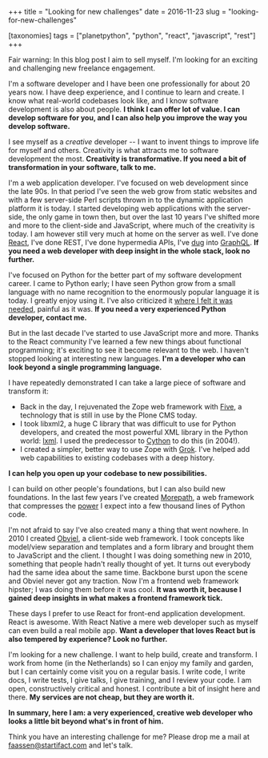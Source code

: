+++
title = "Looking for new challenges"
date = 2016-11-23
slug = "looking-for-new-challenges"

[taxonomies]
tags = ["planetpython", "python", "react", "javascript", "rest"]
+++

Fair warning: In this blog post I aim to sell myself. I'm looking for an
exciting and challenging new freelance engagement.

I'm a software developer and I have been one professionally for about 20
years now. I have deep experience, and I continue to learn and create. I
know what real-world codebases look like, and I know software
development is also about people. **I think I can offer lot of value. I
can develop software for you, and I can also help you improve the way
you develop software.**

I see myself as a _creative_ developer -- I want to invent things to
improve life for myself and others. Creativity is what attracts me to
software development the most. **Creativity is transformative. If you
need a bit of transformation in your software, talk to me.**

I'm a web application developer. I've focused on web development since
the late 90s. In that period I've seen the web grow from static websites
and with a few server-side Perl scripts thrown in to the dynamic
application platform it is today. I started developing web applications
with the server-side, the only game in town then, but over the last 10
years I've shifted more and more to the client-side and JavaScript,
where much of the creativity is today. I am however still very much at
home on the server as well. I've done
[React](@/posts/a-brief-history-of-reselect.md),
I've done REST, I've done hypermedia APIs, I've
[dug](@/posts/graphql-and-rest.md) into
[GraphQL](@/posts/the-emerging-graphql-python-stack.md).
**If you need a web developer with deep insight in the whole stack, look
no further.**

I've focused on Python for the better part of my software development
career. I came to Python early; I have seen Python grow from a small
language with no name recognition to the enormously popular language it
is today. I greatly enjoy using it. I've also criticized it [where I
felt it was
needed](@/posts/python-2-gravity.md), painful
as it was. **If you need a very experienced Python developer, contact
me.**

But in the last decade I've started to use JavaScript more and more.
Thanks to the React community I've learned a few new things about
functional programming; it's exciting to see it become relevant to the
web. I haven't stopped looking at interesting new languages. **I'm a
developer who can look beyond a single programming language.**

I have repeatedly demonstrated I can take a large piece of software and
transform it:

- Back in the day, I rejuvenated the Zope web framework with
  [Five](https://en.wikipedia.org/wiki/Zope#History), a technology that
  is still in use by the Plone CMS today.
- I took libxml2, a huge C library that was difficult to use for Python
  developers, and created the most powerful XML library in the Python
  world: [lxml](http://lxml.de/). I used the predecessor to
  [Cython](https://en.wikipedia.org/wiki/Cython) to do this (in 2004!).
- I created a simpler, better way to use Zope with
  [Grok](<https://en.wikipedia.org/wiki/Grok_(web_framework)>). I've
  helped add web capabilities to existing codebases with a deep history.

**I can help you open up your codebase to new possibilities.**

I can build on other people's foundations, but I can also build new
foundations. In the last few years I've created
[Morepath](http://www.infoworld.com/article/3133854/application-development/5-wicked-fast-python-frameworks-you-have-to-try.html),
a web framework that compresses the
[power](http://morepath.readthedocs.io/en/latest/#morepath-super-powers)
I expect into a few thousand lines of Python code.

I'm not afraid to say I've also created many a thing that went nowhere.
In 2010 I created [Obviel](http://obviel.org), a client-side web
framework. I took concepts like model/view separation and templates and
a form library and brought them to JavaScript and the client. I thought
I was doing something new in 2010, something that people hadn't really
thought of yet. It turns out everybody had the same idea about the same
time. Backbone burst upon the scene and Obviel never got any traction.
Now I'm a frontend web framework hipster; I was doing them before it was
cool. **It was worth it, because I gained deep insights in what makes a
frontend framework tick.**

These days I prefer to use React for front-end application development.
React is awesome. With React Native a mere web developer such as myself
can even build a real mobile app. **Want a developer that loves React
but is also tempered by experience? Look no further.**

I'm looking for a new challenge. I want to help build, create and
transform. I work from home (in the Netherlands) so I can enjoy my
family and garden, but I can certainly come visit you on a regular
basis. I write code, I write docs, I write tests, I give talks, I give
training, and I review your code. I am open, constructively critical and
honest. I contribute a bit of insight here and there. **My services are
not cheap, but they are worth it.**

**In summary, here I am: a very experienced, creative web developer who
looks a little bit beyond what's in front of him.**

Think you have an interesting challenge for me? Please drop me a mail at
<faassen@startifact.com> and let's talk.
